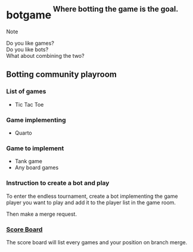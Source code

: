 <h1>botgame<sup><sup>&nbsp;Where botting the game is the goal.</sup></sup></h1>

> [!NOTE]
> Do you like games?<br/>
> Do you like bots?<br/>
> What about combining the two?<br/>

## Botting community playroom

### List of games

- Tic Tac Toe

### Game implementing

- Quarto

### Game to implement

- Tank game
- Any board games

### Instruction to create a bot and play

To enter the endless tournament, create a bot 
implementing the game player you want to play and
add it to the player list in the game room.

Then make a merge request.

### [Score Board](score/SCOREBOARD.md)

The score board will list every
games and your position on branch merge.
